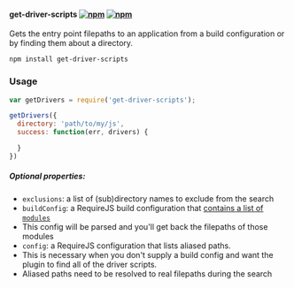 #### get-driver-scripts [![npm](http://img.shields.io/npm/v/get-driver-scripts.svg)](https://npmjs.org/package/get-driver-scripts) [![npm](http://img.shields.io/npm/dm/get-driver-scripts.svg)](https://npmjs.org/package/get-driver-scripts)

Gets the entry point filepaths to an application from a build configuration
or by finding them about a directory.

`npm install get-driver-scripts`

### Usage

```js
var getDrivers = require('get-driver-scripts');

getDrivers({
  directory: 'path/to/my/js',
  success: function(err, drivers) {

  }
})
```

##### Optional properties:

* `exclusions`: a list of (sub)directory names to exclude from the search
* `buildConfig`: a RequireJS build configuration that [contains a list of `modules`](http://requirejs.org/docs/optimization.html#wholeproject)
 * This config will be parsed and you'll get back the filepaths of those modules
* `config`: a RequireJS configuration that lists aliased paths.
 * This is necessary when you don't supply a build config and want the plugin to find all of the driver scripts.
 * Aliased paths need to be resolved to real filepaths during the search